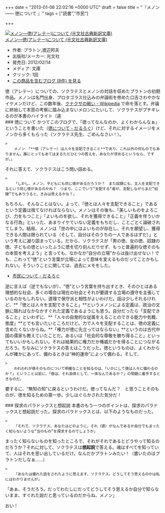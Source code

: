 
+++
date = "2013-01-06 22:02:16 +0000 UTC"
draft = false
title = "『メノン ―― 徳について 』"
tags = ["読書","市民"]

+++
<div class="hatena-asin-detail"><a href="http://www.amazon.co.jp/exec/obidos/ASIN/4334752446/bestylesnet-22/"><img src="https://images-fe.ssl-images-amazon.com/images/I/41cph04fxhL._SL160_.jpg" class="hatena-asin-detail-image" alt="メノン―徳(アレテー)について (光文社古典新訳文庫)" title="メノン―徳(アレテー)について (光文社古典新訳文庫)"/></a><div class="hatena-asin-detail-info"><a href="http://www.amazon.co.jp/exec/obidos/ASIN/4334752446/bestylesnet-22/">メノン―徳(アレテー)について (光文社古典新訳文庫)</a><ul><li><span class="hatena-asin-detail-label">作者:</span> プラトン,渡辺邦夫</li><li><span class="hatena-asin-detail-label">出版社/メーカー:</span> 光文社</li><li><span class="hatena-asin-detail-label">発売日:</span> 2012/02/14</li><li><span class="hatena-asin-detail-label">メディア:</span> 文庫</li><li> <span class="hatena-asin-detail-label">クリック</span>: 1回</li><li><a href="http://d.hatena.ne.jp/asin/4334752446/bestylesnet-22" target="_blank">この商品を含むブログ (8件) を見る</a></li></ul></div><div class="hatena-asin-detail-foot"></div></div>徳（アレテー）についての、ソクラテスとメノンの対話を収めたプラトンの初期作品。メノンは名門出身、プロタゴラス仕込みの弁論術を修めた口舌さわやかなイケメンだけど、この数年後、<a href="http://ja.wikipedia.org/wiki/%E3%82%AF%E3%83%8A%E3%82%AF%E3%82%B5%E3%81%AE%E6%88%A6%E3%81%84">クナクサの戦い - Wikipedia</a> で命を落とす。弁論に終始して本質の考察に踏み込まないメロンにたいして、ソクラテスがプチギレるのが本書のハイライト（違

<div class="section">
    ### 徳について
    かつてこのブログで、「徳ってなんなのか、よくわからんなぁ」ということを書いた（<a href="https://blog.daruyanagi.jp/entry/2012/08/23/010454">徳について - だるろぐ</a>）けど、それに対するイメージをメノンから多くもらった（ソクラテス先生、ごめんなさい！）。

    >
        メノン　「**徳（アレテー）は人々を支配できること**であり、これ以外の何ものでもありません。誰にとってもあてはまるただひとつの答えを、あなたが求めるというなら、ですが。」

    
それに答えて、ソクラテスはこう問い詰める。

    >
        「しかし、メノン、子どもにも同じ徳があるだろうか？　また奴隷にも、主人を支配できるという同じ徳があるのかね？　つまり、ここでいう“支配する”者が、支配しながらまだ“奴隷”でもありうると、きみは思えるかな？」

    
もちろん、そんなことはない。よって、「徳とは人々を支配できること」であるという定義は捨てなければならない。メノンはその後も、「美しいものをよろこび、力をもつこと」「よいものを欲し、それを獲得できること」「正義を伴ういかなる行為」といった、あまりイケていない定義をもちだし、ことごとく論破されてしまう。結局、メノンは「世の中にはよいものが存在し、それを願望し、獲得できる人間は限られている（そして、自分はそのうちの一人であるはずだ）」という考えに凝り固まっている。だから、ソクラテスが「男の徳、女の徳、奴隷の徳、子どもの徳といったふうに徳を切り刻んだりせず、もっと普遍的な徳そのもの本質を考えよう」と言っても、なかなか“自分の立場”からは抜け出せない！でも、これって“徳”という言葉が立場によって意味を変えるものだってことかもしれない。そういうことに関しては、過去にメモをした。

<ul>
<li><a href="https://blog.daruyanagi.jp/entry/2012/12/15/142304">市民について - だるろぐ</a></li>
</ul>逆に言えば（逆でもないが）、“徳”という言葉を持ち出すとき、そのひとはある理想的な社会、多くの場合は現在の社会とそれが要請する立場の遵守を主張しているのかもしれない。道理で保守派と相性がよいわけだ。話は少しそれるけれど、**「徳とは人々を支配できること」**というメノンによる定義は、政治の文脈に限ればなかなかすぐれた定義であるようにも思う。自分だったら「支配できること」といわずに、**「人々の自発的な従属をえることのできる能力や気概、態度」**とでも言いたいところだけど。力で人々を支配することは、徳の定義に含めたくないからね。**「権力が徳に先立ってはならない」**というのは古代中国の儒家も教えていたことだ。あるいは「社会的な尊敬を勝ち得ること」といってもいいかもしれない。それは結果的に権力だか権威だかを得ることにつながるだろう。ちなみにソクラテスの答えはこうだった。徳というものは、よくわからんが確かにあって、備わるときは“神的運命”によって備わる。そして、

    >
        われわれが徳そのものについて明確なことを知るのは、「いかにして徳は人々に備わるのか？」ということ以前に、「徳は、それ自体として、一体なんであるか？」の問題に着手するときなのだ。

    
要するに、“無知の知”に戻るというわけだ。徳ってなんだ？　と思うことそのものが、徳を知るための第一歩。少しはぐらかされた気分だ！

</div>
<div class="section">
    ### 探求のパラドックスと想起説
    本書のもう一つのポイントは、探求のパラドックスと想起説だった。探求のパラドックスとは、以下のようなものだった。

    >
        「それで、ソクラテス、あなたはどのように、それ（徳）がなんであるか自分でもまったく知らないような“当のもの”を探求するのでしょうか」

    
まったく知らないものを知ったところで、それがそれであるとどうやって知るのだろうか？それに対して、ソクラテスは**想起説**で答える。魂はすべてを知っていて、人はそれを思い出しているだけ。なんだかプラトンみたい！（書いたのはプラトンだしなぁ……）

    >
        「あなたは優れた話をされたように思えます、ソクラテス。どうしてそう思えるのかは私にはわかりませんが」
「あぁ、そうだろう。だってわたしにだってどうしてそう思えるか自分で知らないまま、すぐれた説だと思っているのだからね、メノン」

    
おい！

</div>

